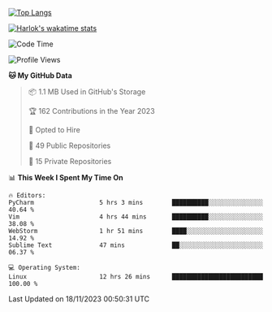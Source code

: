 [![Top Langs](https://github-readme-stats.vercel.app/api/top-langs/?username=remisiki&theme=dracula&layout=compact&hide=Jupyter%20Notebook,CSS,HTML&langs_count=10&exclude_repo=GMM-Demux-GUI)](https://github.com/anuraghazra/github-readme-stats)

[![Harlok's wakatime stats](https://github-readme-stats.vercel.app/api/wakatime?username=@remisiki&theme=dracula&layout=compact&langs_count=10&hide=other,html,css,text,json,markdown,jupyter)](https://github.com/anuraghazra/github-readme-stats)

<!--START_SECTION:waka-->
![Code Time](http://img.shields.io/badge/Code%20Time-558%20hrs%2051%20mins-blue)

![Profile Views](http://img.shields.io/badge/Profile%20Views-7-blue)

**🐱 My GitHub Data** 

> 📦 1.1 MB Used in GitHub's Storage 
 > 
> 🏆 162 Contributions in the Year 2023
 > 
> 💼 Opted to Hire
 > 
> 📜 49 Public Repositories 
 > 
> 🔑 15 Private Repositories 
 > 
📊 **This Week I Spent My Time On** 

```text
🔥 Editors: 
PyCharm                  5 hrs 3 mins        ██████████░░░░░░░░░░░░░░░   40.64 % 
Vim                      4 hrs 44 mins       ██████████░░░░░░░░░░░░░░░   38.08 % 
WebStorm                 1 hr 51 mins        ████░░░░░░░░░░░░░░░░░░░░░   14.92 % 
Sublime Text             47 mins             ██░░░░░░░░░░░░░░░░░░░░░░░   06.37 % 

💻 Operating System: 
Linux                    12 hrs 26 mins      █████████████████████████   100.00 % 
```


 Last Updated on 18/11/2023 00:50:31 UTC
<!--END_SECTION:waka-->
